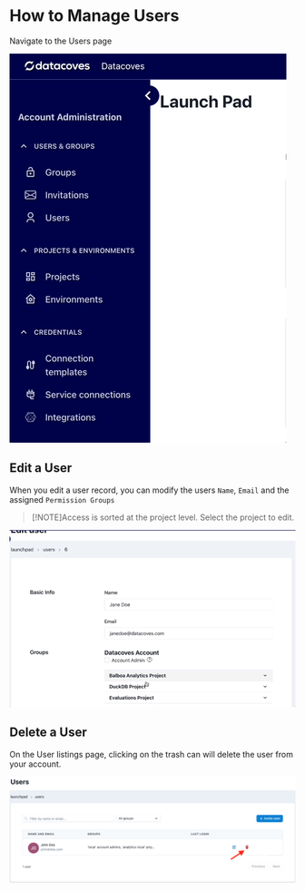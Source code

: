 # How to Manage Users

Navigate to the Users page

![Users Page](./assets/menu_users.gif)

## Edit a User

When you edit a user record, you can modify the users `Name`, `Email` and the assigned `Permission Groups`

>[!NOTE]Access is sorted at the project level. Select the project to edit.

![Integration Create or Edit Page](./assets/users_edit_page.gif)

## Delete a User

On the User listings page, clicking on the trash can will delete the user from your account.

![Delete User](./assets/delete_user.png)
